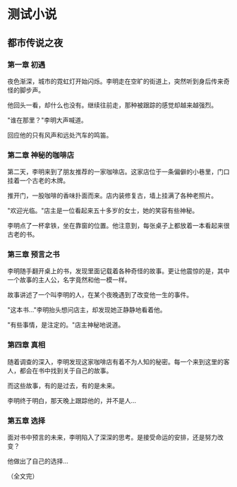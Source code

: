 # 测试小说

## 都市传说之夜

### 第一章 初遇

夜色渐深，城市的霓虹灯开始闪烁。李明走在空旷的街道上，突然听到身后传来奇怪的脚步声。

他回头一看，却什么也没有。继续往前走，那种被跟踪的感觉却越来越强烈。

"谁在那里？"李明大声喊道。

回应他的只有风声和远处汽车的鸣笛。

### 第二章 神秘的咖啡店

第二天，李明来到了朋友推荐的一家咖啡店。这家店位于一条偏僻的小巷里，门口挂着一个古老的木牌。

推开门，一股咖啡的香味扑面而来。店内装修复古，墙上挂满了各种老照片。

"欢迎光临。"店主是一位看起来五十多岁的女士，她的笑容有些神秘。

李明点了一杯拿铁，坐在靠窗的位置。他注意到，每张桌子上都放着一本看起来很古老的书。

### 第三章 预言之书

李明随手翻开桌上的书，发现里面记载着各种奇怪的故事。更让他震惊的是，其中一个故事的主人公，名字竟然和他一模一样。

故事讲述了一个叫李明的人，在某个夜晚遇到了改变他一生的事件。

"这本书..."李明抬头想问店主，却发现她正静静地看着他。

"有些事情，是注定的。"店主神秘地说道。

### 第四章 真相

随着调查的深入，李明发现这家咖啡店有着不为人知的秘密。每一个来到这里的客人，都会在书中找到关于自己的故事。

而这些故事，有的是过去，有的是未来。

李明终于明白，那天晚上跟踪他的，并不是人...

### 第五章 选择

面对书中预言的未来，李明陷入了深深的思考。是接受命运的安排，还是努力改变？

他做出了自己的选择...

（全文完）